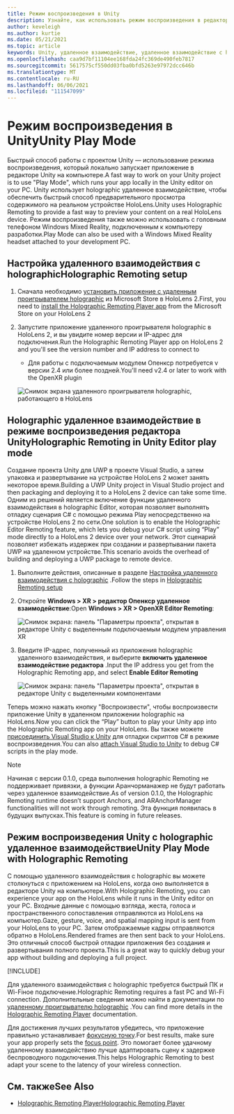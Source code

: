 ```yaml
---
title: Режим воспроизведения в Unity
description: Узнайте, как использовать режим воспроизведения в редакторе Unity для предварительного просмотра изменений приложения на устройстве без развертывания приложения.
author: keveleigh
ms.author: kurtie
ms.date: 05/21/2021
ms.topic: article
keywords: Unity, удаленное взаимодействие, удаленное взаимодействие с holographic, holographic удаленное взаимодействие, HoloLens, гарнитура смешанной реальности, гарнитура Windows Mixed Reality, гарнитура виртуальной реальности, режим воспроизведения Unity
ms.openlocfilehash: caa9d7bf11104ee168fda24fc369de490feb7817
ms.sourcegitcommit: 5617575cf550dd03fba0bfd5263e97972dcc646b
ms.translationtype: MT
ms.contentlocale: ru-RU
ms.lasthandoff: 06/06/2021
ms.locfileid: "111547099"
---
```

# <a name="unity-play-mode"></a><span data-ttu-id="bd07c-104">Режим воспроизведения в Unity</span><span class="sxs-lookup"><span data-stu-id="bd07c-104">Unity Play Mode</span></span>

<span data-ttu-id="bd07c-105">Быстрый способ работы с проектом Unity — использование режима воспроизведения, который локально запускает приложение в редакторе Unity на компьютере.</span><span class="sxs-lookup"><span data-stu-id="bd07c-105">A fast way to work on your Unity project is to use "Play Mode", which runs your app locally in the Unity editor on your PC.</span></span> <span data-ttu-id="bd07c-106">Unity использует holographic удаленное взаимодействие, чтобы обеспечить быстрый способ предварительного просмотра содержимого на реальном устройстве HoloLens.</span><span class="sxs-lookup"><span data-stu-id="bd07c-106">Unity uses Holographic Remoting to provide a fast way to preview your content on a real HoloLens device.</span></span> <span data-ttu-id="bd07c-107">Режим воспроизведения также можно использовать с головным телефоном Windows Mixed Reality, подключенным к компьютеру разработки.</span><span class="sxs-lookup"><span data-stu-id="bd07c-107">Play Mode can also be used with a Windows Mixed Reality headset attached to your development PC.</span></span>

## <a name="holographic-remoting-setup"></a><span data-ttu-id="bd07c-108">Настройка удаленного взаимодействия с holographic</span><span class="sxs-lookup"><span data-stu-id="bd07c-108">Holographic Remoting setup</span></span>

1. <span data-ttu-id="bd07c-109">Сначала необходимо [установить приложение с удаленным проигрывателем holographic](https://www.microsoft.com/store/productId/9NBLGGH4SV40) из Microsoft Store в HoloLens 2.</span><span class="sxs-lookup"><span data-stu-id="bd07c-109">First, you need to [install the Holographic Remoting Player app](https://www.microsoft.com/store/productId/9NBLGGH4SV40) from the Microsoft Store on your HoloLens 2</span></span>
2. <span data-ttu-id="bd07c-110">Запустите приложение удаленного проигрывателя holographic в HoloLens 2, и вы увидите номер версии и IP-адрес для подключения.</span><span class="sxs-lookup"><span data-stu-id="bd07c-110">Run the Holographic Remoting Player app on HoloLens 2 and you'll see the version number and IP address to connect to</span></span>
    * <span data-ttu-id="bd07c-111">Для работы с подключаемым модулем Опенкср потребуется v версии 2.4 или более поздней.</span><span class="sxs-lookup"><span data-stu-id="bd07c-111">You'll need v2.4 or later to work with the OpenXR plugin</span></span>

    ![Снимок экрана удаленного проигрывателя holographic, работающего в HoloLens](images/openxr-features-img-01.png)

## <a name="holographic-remoting-in-unity-editor-play-mode"></a><span data-ttu-id="bd07c-113">Holographic удаленное взаимодействие в режиме воспроизведения редактора Unity</span><span class="sxs-lookup"><span data-stu-id="bd07c-113">Holographic Remoting in Unity Editor play mode</span></span>

<span data-ttu-id="bd07c-114">Создание проекта Unity для UWP в проекте Visual Studio, а затем упаковка и развертывание на устройстве HoloLens 2 может занять некоторое время.</span><span class="sxs-lookup"><span data-stu-id="bd07c-114">Building a UWP Unity project in Visual Studio project and then packaging and deploying it to a HoloLens 2 device can take some time.</span></span> <span data-ttu-id="bd07c-115">Одним из решений является включение функции удаленного взаимодействия в holographic Editor, которая позволяет выполнять отладку сценария C# с помощью режима Play непосредственно на устройстве HoloLens 2 по сети.</span><span class="sxs-lookup"><span data-stu-id="bd07c-115">One solution is to enable the Holographic Editor Remoting feature, which lets you debug your C# script using “Play” mode directly to a HoloLens 2 device over your network.</span></span> <span data-ttu-id="bd07c-116">Этот сценарий позволяет избежать издержек при создании и развертывании пакета UWP на удаленном устройстве.</span><span class="sxs-lookup"><span data-stu-id="bd07c-116">This scenario avoids the overhead of building and deploying a UWP package to remote device.</span></span>

1. <span data-ttu-id="bd07c-117">Выполните действия, описанные в разделе [Настройка удаленного взаимодействия с holographic](#holographic-remoting-setup) .</span><span class="sxs-lookup"><span data-stu-id="bd07c-117">Follow the steps in [Holographic Remoting setup](#holographic-remoting-setup)</span></span>
2. <span data-ttu-id="bd07c-118">Откройте **Windows > XR > редактор Опенкср удаленное взаимодействие**:</span><span class="sxs-lookup"><span data-stu-id="bd07c-118">Open **Windows > XR > OpenXR Editor Remoting**:</span></span>

    ![Снимок экрана: панель "Параметры проекта", открытая в редакторе Unity с выделенным подключаемым модулем управления XR](images/openxr-features-img-02.png)

3. <span data-ttu-id="bd07c-120">Введите IP-адрес, полученный из приложения holographic удаленного взаимодействия, и выберите **включить удаленное взаимодействие редактора** .</span><span class="sxs-lookup"><span data-stu-id="bd07c-120">Input the IP address you get from the Holographic Remoting app, and select **Enable Editor Remoting**</span></span>

    ![Снимок экрана: панель "Параметры проекта", открытая в редакторе Unity с выделенными компонентами](images/openxr-features-img-03.png)

<span data-ttu-id="bd07c-122">Теперь можно нажать кнопку "Воспроизвести", чтобы воспроизвести приложение Unity в удаленном приложении holographic на HoloLens.</span><span class="sxs-lookup"><span data-stu-id="bd07c-122">Now you can click the “Play” button to play your Unity app into the Holographic Remoting app on your HoloLens.</span></span> <span data-ttu-id="bd07c-123">Вы также можете [присоединить Visual Studio к Unity](/visualstudio/gamedev/unity/get-started/using-visual-studio-tools-for-unity?pivots=windows) для отладки скриптов C# в режиме воспроизведения.</span><span class="sxs-lookup"><span data-stu-id="bd07c-123">You can also [attach Visual Studio to Unity](/visualstudio/gamedev/unity/get-started/using-visual-studio-tools-for-unity?pivots=windows) to debug C# scripts in the play mode.</span></span>

> [!NOTE]
> <span data-ttu-id="bd07c-124">Начиная с версии 0.1.0, среда выполнения holographic Remoting не поддерживает привязки, а функции Аранчорманажер не будут работать через удаленное взаимодействие.</span><span class="sxs-lookup"><span data-stu-id="bd07c-124">As of version 0.1.0, the Holographic Remoting runtime doesn’t support Anchors, and ARAnchorManager functionalities will not work through remoting.</span></span>  <span data-ttu-id="bd07c-125">Эта функция появилась в будущих выпусках.</span><span class="sxs-lookup"><span data-stu-id="bd07c-125">This feature is coming in future releases.</span></span>

## <a name="unity-play-mode-with-holographic-remoting"></a><span data-ttu-id="bd07c-126">Режим воспроизведения Unity с holographic удаленное взаимодействие</span><span class="sxs-lookup"><span data-stu-id="bd07c-126">Unity Play Mode with Holographic Remoting</span></span>

<span data-ttu-id="bd07c-127">С помощью удаленного взаимодействия с holographic вы можете столкнуться с приложением на HoloLens, когда оно выполняется в редакторе Unity на компьютере.</span><span class="sxs-lookup"><span data-stu-id="bd07c-127">With Holographic Remoting, you can experience your app on the HoloLens while it runs in the Unity editor on your PC.</span></span> <span data-ttu-id="bd07c-128">Входные данные с помощью взгляда, жеста, голоса и пространственного сопоставления отправляются из HoloLens на компьютер.</span><span class="sxs-lookup"><span data-stu-id="bd07c-128">Gaze, gesture, voice, and spatial mapping input is sent from your HoloLens to your PC.</span></span> <span data-ttu-id="bd07c-129">Затем отображаемые кадры отправляются обратно в HoloLens.</span><span class="sxs-lookup"><span data-stu-id="bd07c-129">Rendered frames are then sent back to your HoloLens.</span></span> <span data-ttu-id="bd07c-130">Это отличный способ быстрой отладки приложения без создания и развертывания полного проекта.</span><span class="sxs-lookup"><span data-stu-id="bd07c-130">This is a great way to quickly debug your app without building and deploying a full project.</span></span>

[!INCLUDE[](includes/unity-play-mode.md)]

<span data-ttu-id="bd07c-131">Для удаленного взаимодействия с holographic требуется быстрый ПК и Wi-Fiное подключение.</span><span class="sxs-lookup"><span data-stu-id="bd07c-131">Holographic Remoting requires a fast PC and Wi-Fi connection.</span></span> <span data-ttu-id="bd07c-132">Дополнительные сведения можно найти в документации по [удаленному проигрывателю holographic](../platform-capabilities-and-apis/holographic-remoting-player.md) .</span><span class="sxs-lookup"><span data-stu-id="bd07c-132">You can find more details in the [Holographic Remoting Player](../platform-capabilities-and-apis/holographic-remoting-player.md) documentation.</span></span>

<span data-ttu-id="bd07c-133">Для достижения лучших результатов убедитесь, что приложение правильно устанавливает [фокусную точку](focus-point-in-unity.md).</span><span class="sxs-lookup"><span data-stu-id="bd07c-133">For best results, make sure your app properly sets the [focus point](focus-point-in-unity.md).</span></span> <span data-ttu-id="bd07c-134">Это помогает более удачному удаленному взаимодействию лучше адаптировать сцену к задержке беспроводного подключения.</span><span class="sxs-lookup"><span data-stu-id="bd07c-134">This helps Holographic Remoting to best adapt your scene to the latency of your wireless connection.</span></span>

## <a name="see-also"></a><span data-ttu-id="bd07c-135">См. также</span><span class="sxs-lookup"><span data-stu-id="bd07c-135">See Also</span></span>

* [<span data-ttu-id="bd07c-136">Holographic Remoting Player</span><span class="sxs-lookup"><span data-stu-id="bd07c-136">Holographic Remoting Player</span></span>](../platform-capabilities-and-apis/holographic-remoting-player.md)
